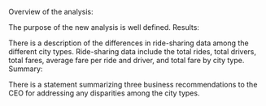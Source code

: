 Overview of the analysis:

The purpose of the new analysis is well defined.
Results:

There is a description of the differences in ride-sharing data among the different city types. Ride-sharing data include the total rides, total drivers, total fares, average fare per ride and driver, and total fare by city type.
Summary:

There is a statement summarizing three business recommendations to the CEO for addressing any disparities among the city types.
